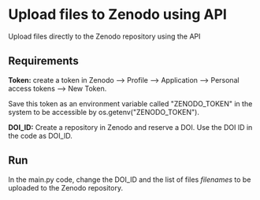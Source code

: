 # Upload files to Zenodo using API
Upload files directly to the Zenodo repository using the API

## Requirements

**Token:** create a token in Zenodo --> Profile --> Application --> Personal access tokens --> New Token.

Save this token as an environment variable called "ZENODO_TOKEN" in the system to be accessible by os.getenv("ZENODO_TOKEN").

**DOI_ID:** Create a repository in Zenodo and reserve a DOI. Use the DOI ID in the code as DOI_ID.

## Run

In the main.py code, change the DOI_ID and the list of files *filenames* to be uploaded to the Zenodo repository.
